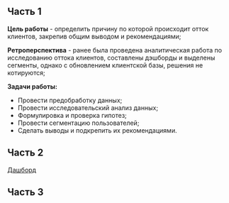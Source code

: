 ## Часть 1
**Цель работы** - определить причину по которой происходит отток клиентов, закрепив общим выводом и рекомендациями;

**Ретроперспектива** - ранее была проведена аналитическая работа по исследованию оттока клиентов, составлены дэшборды и выделены сегменты, однако с обновлением клиентской базы, решения не котируются;

**Задачи работы:**
- Провести предобработку данных;
- Провести исследовательский анализ данных;
- Формулировка и проверка гипотез;
- Провести сегментацию пользователей;
- Сделать выводы и подкрепить их рекомендациями.

## Часть 2
[Дашборд](https://public.tableau.com/views/DashProjectFinal/sheet2?:language=en-US&publish=yes&:display_count=n&:origin=viz_share_link)

## Часть 3
